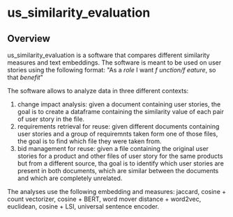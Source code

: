 # us_similarity_evaluation

## Overview
us_similarity_evaluation is a software that compares different similarity measures and text embeddings. The software is meant to be used on user stories using the following format: 
"As a *role* I want *f unction/f eature*, so that *benefit*"

The software allows to analyze data in three different contexts:
1. change impact analysis: given a document containing user stories, the goal is to create a dataframe containing the similarity value of each pair of user story in the file.
2. requirements retrieval for reuse: given different documents containing user stories and a group of requiremnts taken form one of those files, the goal is to find which file they were taken from.
3. bid management for reuse: given a file containing the original user stories for a product and other files of user story for the same products but from a different source, tha goal is to identify which user stories are present in both documents, which are similar between the documents and which are completely unrelated.

The analyses use the following embedding and measures: jaccard, cosine + count vectorizer, cosine + BERT, word mover distance + word2vec, euclidean, cosine + LSI, universal sentence encoder.

